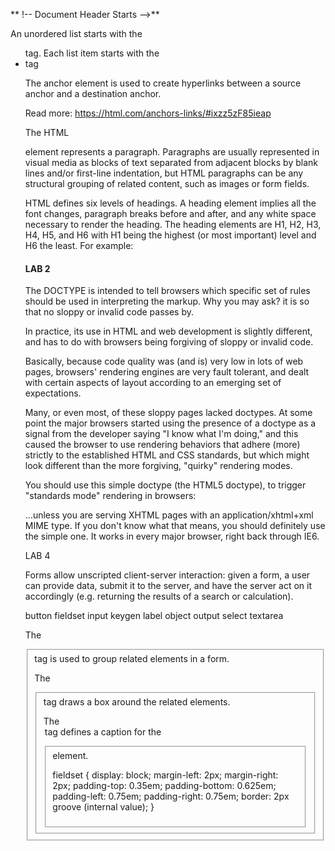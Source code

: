 ** !-- Document Header Starts -->**

An unordered list starts with the <ul> tag. Each list item starts with the <li> tag

The anchor element is used to create hyperlinks between a source anchor and a destination anchor. 

Read more: https://html.com/anchors-links/#ixzz5zF85ieap


The HTML <p> element represents a paragraph. Paragraphs are usually represented in visual media as blocks of text separated from adjacent blocks by blank lines and/or first-line indentation, but HTML paragraphs can be any structural grouping of related content, such as images or form fields.


HTML defines six levels of headings. A heading element implies all the font changes, paragraph breaks before and after, and any white space necessary to render the heading. The heading elements are H1, H2, H3, H4, H5, and H6 with H1 being the highest (or most important) level and H6 the least. For example:


#### LAB 2 

The DOCTYPE is intended to tell browsers which specific set of rules should be used in interpreting the markup. Why you may ask? it is so that no sloppy or invalid code passes by. 

In practice, its use in HTML and web development is slightly different, and has to do with browsers being forgiving of sloppy or invalid code.

Basically, because code quality was (and is) very low in lots of web pages, browsers' rendering engines are very fault tolerant, and dealt with certain aspects of layout according to an emerging set of expectations.

Many, or even most, of these sloppy pages lacked doctypes. At some point the major browsers started using the presence of a doctype as a signal from the developer saying "I know what I'm doing," and this caused the browser to use rendering behaviors that adhere (more) strictly to the established HTML and CSS standards, but which might look different than the more forgiving, "quirky" rendering modes.

You should use this simple doctype (the HTML5 doctype), to trigger "standards mode" rendering in browsers:

<!doctype html>

...unless you are serving XHTML pages with an application/xhtml+xml MIME type. If you don't know what that means, you should definitely use the simple one. It works in every major browser, right back through IE6.


LAB 4


Forms allow unscripted client-server interaction: given a form, a user can provide data, submit it to the server, and have the server act on it accordingly (e.g. returning the results of a search or calculation). 

<form Attributes >
button 
fieldset
input
keygen
label
object
output
select
textarea

The <fieldset> tag is used to group related elements in a form.

The <fieldset> tag draws a box around the related elements.

 The <legend> tag defines a caption for the <fieldset> element.

fieldset {
  display: block;
  margin-left: 2px;
  margin-right: 2px;
  padding-top: 0.35em;
  padding-bottom: 0.625em;
  padding-left: 0.75em;
  padding-right: 0.75em;
  border: 2px groove (internal value);
}